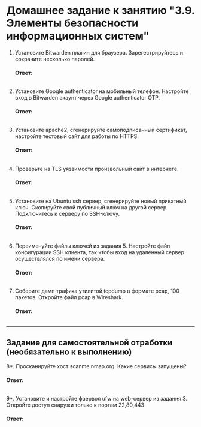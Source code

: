 # Домашнее задание к занятию "3.9. Элементы безопасности информационных систем"

1. Установите Bitwarden плагин для браузера. Зарегестрируйтесь и сохраните несколько паролей.

   #### Ответ:
   ```
   
   ```
   
2. Установите Google authenticator на мобильный телефон. Настройте вход в Bitwarden акаунт через Google authenticator OTP.

   #### Ответ:
   ```
   
   ```
   
3. Установите apache2, сгенерируйте самоподписанный сертификат, настройте тестовый сайт для работы по HTTPS.

   #### Ответ:
   ```
   
   ```
   
4. Проверьте на TLS уязвимости произвольный сайт в интернете.

   #### Ответ:
   ```
   
   ```
   
5. Установите на Ubuntu ssh сервер, сгенерируйте новый приватный ключ. Скопируйте свой публичный ключ на другой сервер. Подключитесь к серверу по SSH-ключу.
 
   #### Ответ:
   ```
   
   ```
   
6. Переименуйте файлы ключей из задания 5. Настройте файл конфигурации SSH клиента, так чтобы вход на удаленный сервер осуществлялся по имени сервера.

   #### Ответ:
   ```
   
   ```
   
7. Соберите дамп трафика утилитой tcpdump в формате pcap, 100 пакетов. Откройте файл pcap в Wireshark.

   #### Ответ:
   ```
   
   ```
   
 ---
## Задание для самостоятельной отработки (необязательно к выполнению)

8*. Просканируйте хост scanme.nmap.org. Какие сервисы запущены?

   #### Ответ:
   ```
   
   ```
   
9*. Установите и настройте фаервол ufw на web-сервер из задания 3. Откройте доступ снаружи только к портам 22,80,443

   #### Ответ:
   ```
   
   ```
   